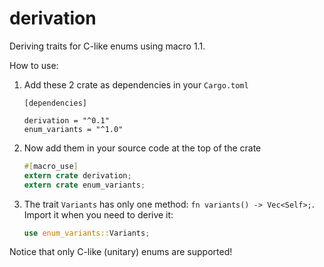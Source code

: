# derivation
Deriving traits for C-like enums using macro 1.1.

How to use:

1. Add these 2 crate as dependencies in your `Cargo.toml`

   ```
   [dependencies]
   
   derivation = "^0.1"
   enum_variants = "^1.0"
   ```

2. Now add them in your source code at the top of the crate

   ```rust
   #[macro_use]
   extern crate derivation;
   extern crate enum_variants;
   ```
   
3. The trait `Variants` has only one method: `fn variants() -> Vec<Self>;`.
   Import it when you need to derive it:

   ```rust
   use enum_variants::Variants;
   ```

Notice that only C-like (unitary) enums are supported!
